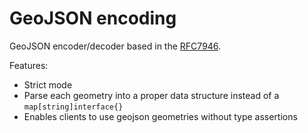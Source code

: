 # GeoJSON encoding

GeoJSON encoder/decoder based in the
[RFC7946](https://tools.ietf.org/html/rfc7946).

Features:

- Strict mode
- Parse each geometry into a proper data structure instead of a `map[string]interface{}`
- Enables clients to use geojson geometries without type assertions
